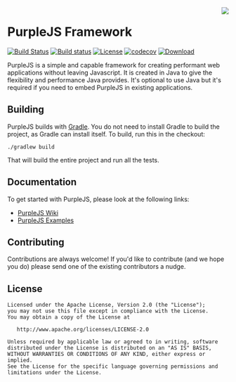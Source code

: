<img align="right" src="https://raw.githubusercontent.com/purplejs/purplejs/master/misc/logo.png">

PurpleJS Framework
==================

[![Build Status](https://travis-ci.org/purplejs/purplejs.svg?branch=master)](https://travis-ci.org/purplejs/purplejs)
[![Build status](https://ci.appveyor.com/api/projects/status/ivr97k669mih6tec?svg=true)](https://ci.appveyor.com/project/srs/purplejs)
[![License](https://img.shields.io/github/license/purplejs/purplejs.svg)](http://www.apache.org/licenses/LICENSE-2.0.html)
[![codecov](https://codecov.io/gh/purplejs/purplejs/branch/master/graph/badge.svg)](https://codecov.io/gh/purplejs/purplejs)
[![Download](https://api.bintray.com/packages/purplejs/maven/purplejs/images/download.svg)](https://bintray.com/purplejs/maven/purplejs/_latestVersion)


PurpleJS is a simple and capable framework for creating performant web applications without leaving Javascript. It is created in Java to give the flexibility and performance Java provides. It's optional to use Java but it's required if you need to embed PurpleJS in existing applications.


Building
--------

PurpleJS builds with [Gradle](http://gradle.org). You do not need to install Gradle to build the project, as Gradle can install itself. To build, run this in the checkout:

```
./gradlew build
```

That will build the entire project and run all the tests.


Documentation
-------------

To get started with PurpleJS, please look at the following links:

* [PurpleJS Wiki](https://github.com/purplejs/purplejs/wiki)
* [PurpleJS Examples](https://github.com/purplejs/purplejs-examples)


Contributing
------------

Contributions are always welcome! If you'd like to contribute (and we hope you do) please send one of the existing contributors a nudge.


License
-------

```
Licensed under the Apache License, Version 2.0 (the "License");
you may not use this file except in compliance with the License.
You may obtain a copy of the License at

   http://www.apache.org/licenses/LICENSE-2.0

Unless required by applicable law or agreed to in writing, software
distributed under the License is distributed on an "AS IS" BASIS,
WITHOUT WARRANTIES OR CONDITIONS OF ANY KIND, either express or implied.
See the License for the specific language governing permissions and
limitations under the License.
```
